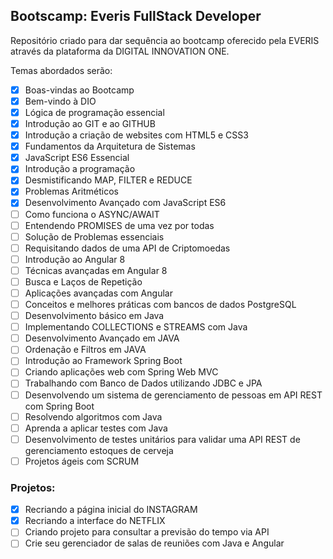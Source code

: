 ## Bootscamp: Everis FullStack Developer

Repositório criado para dar sequência ao bootcamp oferecido pela EVERIS através da plataforma da DIGITAL INNOVATION ONE. 

Temas abordados serão:

- [x] Boas-vindas ao Bootcamp
- [x] Bem-vindo à DIO
- [x] Lógica de programação essencial
- [x] Introdução ao GIT e ao GITHUB
- [x] Introdução a criação de websites com HTML5 e CSS3
- [x] Fundamentos da Arquitetura de Sistemas
- [x] JavaScript ES6 Essencial
- [x] Introdução a programação
- [x] Desmistificando MAP, FILTER e REDUCE
- [x] Problemas Aritméticos
- [x] Desenvolvimento Avançado com JavaScript ES6
- [ ] Como funciona o ASYNC/AWAIT
- [ ] Entendendo PROMISES de uma vez por todas
- [ ] Solução de Problemas essenciais
- [ ] Requisitando dados de uma API de Criptomoedas
- [ ] Introdução ao Angular 8
- [ ] Técnicas avançadas em Angular 8
- [ ] Busca e Laços de Repetição
- [ ] Aplicações avançadas com Angular
- [ ] Conceitos e melhores práticas com bancos de dados PostgreSQL
- [ ] Desenvolvimento básico em Java
- [ ] Implementando COLLECTIONS e STREAMS com Java
- [ ] Desenvolvimento Avançado em JAVA
- [ ] Ordenação e Filtros em JAVA
- [ ] Introdução ao Framework Spring Boot
- [ ] Criando aplicações web com Spring Web MVC
- [ ] Trabalhando com Banco de Dados utilizando JDBC e JPA
- [ ] Desenvolvendo um sistema de gerenciamento de pessoas em API REST com Spring Boot
- [ ] Resolvendo algoritmos com Java
- [ ] Aprenda a aplicar testes com Java
- [ ] Desenvolvimento de testes unitários para validar uma API REST de gerenciamento estoques de cerveja
- [ ] Projetos ágeis com SCRUM

### Projetos:

- [x] Recriando a página inicial do INSTAGRAM
- [x] Recriando a interface do NETFLIX
- [ ] Criando projeto para consultar a previsão do tempo via API
- [ ] Crie seu gerenciador de salas de reuniões com Java e Angular